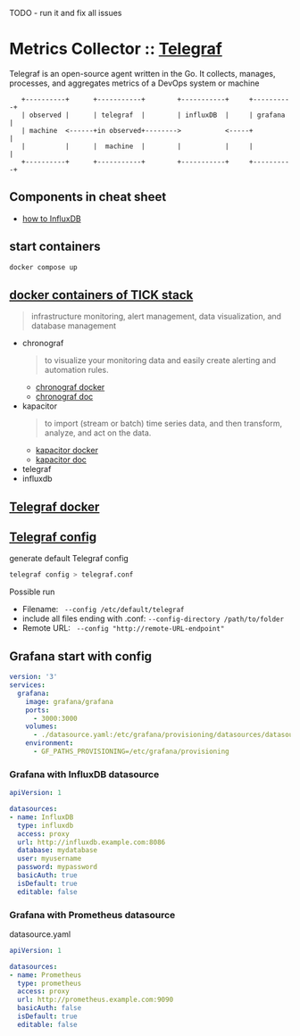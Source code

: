 TODO - run it and fix all issues
# Metrics Collector :: [Telegraf](https://github.com/influxdata/telegraf)
Telegraf is an open-source agent written in the Go. 
It collects, manages, processes, and aggregates metrics of a DevOps system or machine

```
   +----------+      +-----------+        +-----------+     +----------+
   | observed |      | telegraf  |        | influxDB  |     | grafana  |
   | machine  <------+in observed+-------->           <-----+          |
   |          |      |  machine  |        |           |     |          |
   +----------+      +-----------+        +-----------+     +----------+
```
## Components in cheat sheet
* [how to InfluxDB](https://github.com/cherkavi/cheat-sheet/blob/master/influxdb.md)


## start containers
```sh
docker compose up
```


## [docker containers of TICK stack](https://github.com/influxdata/influxdata-docker)
> infrastructure monitoring, alert management, data visualization, and database management
* chronograf 
  > to visualize your monitoring data and easily create alerting and automation rules.
  * [chronograf docker](https://registry.hub.docker.com/_/chronograf/)
  * [chronograf doc](https://docs.influxdata.com/chronograf/v1.10/)
* kapacitor
  > to import (stream or batch) time series data, and then transform, analyze, and act on the data.
  * [kapacitor docker](https://registry.hub.docker.com/_/kapacitor/)
  * [kapacitor doc](https://docs.influxdata.com/kapacitor/v1.6/introduction/getting-started/)
* telegraf
* influxdb


## [Telegraf docker](https://docs.influxdata.com/platform/install-and-deploy/deploying/sandbox-install/)

## [Telegraf config](https://docs.influxdata.com/telegraf/v1.26/configuration/)
generate default Telegraf config
```sh
telegraf config > telegraf.conf
```

Possible run 
* Filename: ` --config /etc/default/telegraf`
* include all files ending with .conf: `--config-directory /path/to/folder` 
* Remote URL: ` --config "http://remote-URL-endpoint"`


## Grafana start with config 
```yaml
version: '3'
services:
  grafana:
    image: grafana/grafana
    ports:
      - 3000:3000
    volumes:
      - ./datasource.yaml:/etc/grafana/provisioning/datasources/datasource.yaml
    environment:
      - GF_PATHS_PROVISIONING=/etc/grafana/provisioning
```

### Grafana with InfluxDB datasource
```yaml
apiVersion: 1

datasources:
- name: InfluxDB
  type: influxdb
  access: proxy
  url: http://influxdb.example.com:8086
  database: mydatabase
  user: myusername
  password: mypassword
  basicAuth: true
  isDefault: true
  editable: false
```

### Grafana with Prometheus datasource
datasource.yaml
```yaml
apiVersion: 1

datasources:
- name: Prometheus
  type: prometheus
  access: proxy
  url: http://prometheus.example.com:9090
  basicAuth: false
  isDefault: true
  editable: false
```
